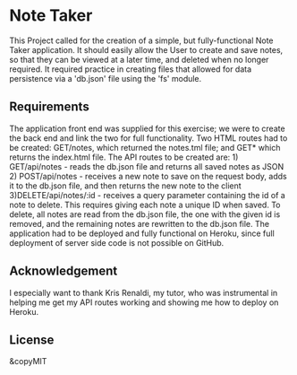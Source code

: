 # Note Taker

This Project called for the creation of a simple, but fully-functional Note Taker application. It should easily allow the User to create and save notes, so that they can be viewed at a later time, and deleted when no longer required. It required practice in creating files that allowed for data persistence via a 'db.json' file using the 'fs' module.


## Requirements

The application front end was supplied for this exercise; we were to create the back end and link the two for full functionality. Two HTML routes had to be created: GET/notes, which returned the notes.tml file; and GET* which returns the index.html file. The API routes to be created are: 1) GET/api/notes - reads the db.json file and returns all saved notes as JSON 2) POST/api/notes - receives a new note to save on the request body, adds it to the db.json file, and then returns the new note to the client 3)DELETE/api/notes/:id - receives a query parameter containing the id of a note to delete. This requires giving each note a unique ID when saved. To delete, all notes are read from the db.json file, the one with the given id is removed, and the remaining notes are rewritten to the db.json file. The application had to be deployed and fully functional on Heroku, since full deployment of server side code is not possible on GitHub.


## Acknowledgement

I especially want to thank Kris Renaldi, my tutor, who was instrumental in helping me get my API routes working and showing me how to deploy on Heroku.


## License

&copyMIT





